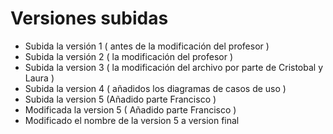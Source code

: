 Versiones subidas
======================

- Subida la versión 1 ( antes de la modificación del profesor )
- Subida la versión 2 ( la modificación del profesor )
- Subida la version 3 ( la modificación del archivo por parte de Cristobal y Laura )
- Subida la version 4 ( añadidos los diagramas de casos de uso )
- Subida la version 5 (Añadido parte Francisco )
- Modificada la version 5 ( Añadido parte Francisco )
- Modificado el nombre de la version 5 a version final

